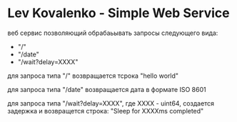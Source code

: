 # Lev Kovalenko - Simple Web Service

веб сервис позволяющий обрабаьывать запросы следующего вида:
- "/"
- "/date"
- "/wait?delay=XXXX"

для запроса типа "/" возвращается тсрока "hello world"

для запроcа типа "/date" возвращается дата в формате ISO 8601

для запроса типа "/wait?delay=XXXX", где XXXX - uint64,
создается задержка и возвращется строка: "Sleep for XXXXms completed"